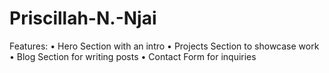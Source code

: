 # Priscillah-N.-Njai

Features:
• Hero Section with an intro
• Projects Section to showcase work
• Blog Section for writing posts
• Contact Form for inquiries
